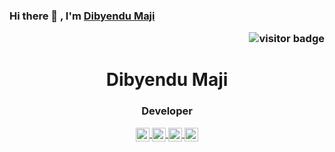 ### Hi there 👋 , I'm [Dibyendu Maji](https://www.github.com/dibyendu415) <p  align="right"><img src="https://komarev.com/ghpvc/?username=dibyendu415" alt="visitor badge"/></p>

<!--
**dibyendu415/dibyendu415** is a ✨ _special_ ✨ repository because its `README.md` (this file) appears on your GitHub profile.

Here are some ideas to get you started:

- 🔭 I’m currently working on ...
- 🌱 I’m currently learning ...
- 👯 I’m looking to collaborate on ...
- 🤔 I’m looking for help with ...
- 💬 Ask me about ...
- 📫 How to reach me: ...
- 😄 Pronouns: ...
- ⚡ Fun fact: ...
-->
<h1 align="center">Dibyendu Maji</h1>
<h3 align="center">Developer</h3>
<p align="center">
<a href="https://www.linkedin.com/in/dibyendu-maji-3134b4149/">
  <img align="center" alt="Linkedin" width="22px" src="https://cdn.jsdelivr.net/npm/simple-icons@v3/icons/linkedin.svg" />
</a>
<a href="https://t.me/dibyendu415">
  <img align="center" alt="Telegram" width="22px" src="https://cdn.jsdelivr.net/npm/simple-icons@v3/icons/telegram.svg" />
</a>
<a href="https://www.instagram.com/dibyendu415/">
  <img align="center" alt="Instagram" width="22px" src="https://cdn.jsdelivr.net/npm/simple-icons@v3/icons/instagram.svg" />
</a>
<a href="https://www.codechef.com/users/dibyendu415">
  <img align="center" alt=" Codechef" width="22px" src="https://cdn.jsdelivr.net/npm/simple-icons@v3/icons/codechef.svg" />
</a>
 </p>
